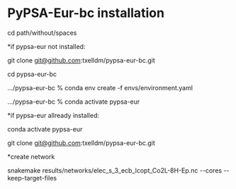 # PyPSA-Eur-bc installation

cd path/without/spaces


*if pypsa-eur not installed:

git clone git@github.com:txelldm/pypsa-eur-bc.git

cd pypsa-eur-bc

.../pypsa-eur-bc % conda env create -f envs/environment.yaml

.../pypsa-eur-bc % conda activate pypsa-eur


*if pypsa-eur allready installed: 

conda activate pypsa-eur

git clone git@github.com:txelldm/pypsa-eur-bc.git




*create network

snakemake results/networks/elec_s_3_ecb_lcopt_Co2L-8H-Ep.nc --cores --keep-target-files

